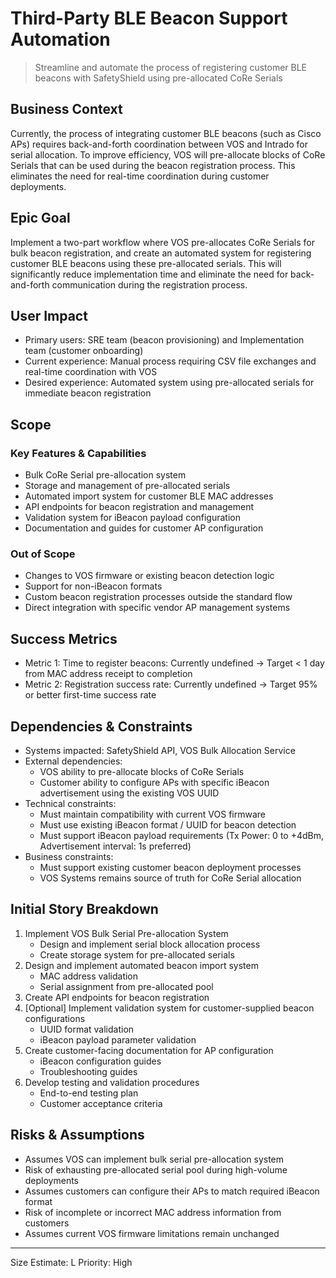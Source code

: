 # Third-Party BLE Beacon Support Automation
> Streamline and automate the process of registering customer BLE beacons with SafetyShield using pre-allocated CoRe Serials

## Business Context
Currently, the process of integrating customer BLE beacons (such as Cisco APs) requires back-and-forth coordination between VOS and Intrado for serial allocation. To improve efficiency, VOS will pre-allocate blocks of CoRe Serials that can be used during the beacon registration process. This eliminates the need for real-time coordination during customer deployments.

## Epic Goal
Implement a two-part workflow where VOS pre-allocates CoRe Serials for bulk beacon registration, and create an automated system for registering customer BLE beacons using these pre-allocated serials. This will significantly reduce implementation time and eliminate the need for back-and-forth communication during the registration process.

## User Impact
- Primary users: SRE team (beacon provisioning) and Implementation team (customer onboarding)
- Current experience: Manual process requiring CSV file exchanges and real-time coordination with VOS
- Desired experience: Automated system using pre-allocated serials for immediate beacon registration

## Scope
### Key Features & Capabilities
- Bulk CoRe Serial pre-allocation system
- Storage and management of pre-allocated serials
- Automated import system for customer BLE MAC addresses
- API endpoints for beacon registration and management
- Validation system for iBeacon payload configuration
- Documentation and guides for customer AP configuration

### Out of Scope
- Changes to VOS firmware or existing beacon detection logic
- Support for non-iBeacon formats
- Custom beacon registration processes outside the standard flow
- Direct integration with specific vendor AP management systems

## Success Metrics
- Metric 1: Time to register beacons: Currently undefined → Target < 1 day from MAC address receipt to completion
- Metric 2: Registration success rate: Currently undefined → Target 95% or better first-time success rate

## Dependencies & Constraints
- Systems impacted: SafetyShield API, VOS Bulk Allocation Service
- External dependencies: 
  - VOS ability to pre-allocate blocks of CoRe Serials
  - Customer ability to configure APs with specific iBeacon advertisement using the existing VOS UUID
- Technical constraints:
  - Must maintain compatibility with current VOS firmware
  - Must use existing iBeacon format / UUID for beacon detection
  - Must support iBeacon payload requirements (Tx Power: 0 to +4dBm, Advertisement interval: 1s preferred)
- Business constraints:
  - Must support existing customer beacon deployment processes
  - VOS Systems remains source of truth for CoRe Serial allocation

## Initial Story Breakdown
1. Implement VOS Bulk Serial Pre-allocation System
   - Design and implement serial block allocation process
   - Create storage system for pre-allocated serials
2. Design and implement automated beacon import system
   - MAC address validation
   - Serial assignment from pre-allocated pool
3. Create API endpoints for beacon registration
4. [Optional] Implement validation system for customer-supplied beacon configurations
   - UUID format validation
   - iBeacon payload parameter validation
5. Create customer-facing documentation for AP configuration
   - iBeacon configuration guides
   - Troubleshooting guides
6. Develop testing and validation procedures
   - End-to-end testing plan
   - Customer acceptance criteria

## Risks & Assumptions
- Assumes VOS can implement bulk serial pre-allocation system
- Risk of exhausting pre-allocated serial pool during high-volume deployments
- Assumes customers can configure their APs to match required iBeacon format
- Risk of incomplete or incorrect MAC address information from customers
- Assumes current VOS firmware limitations remain unchanged

---
Size Estimate: L
Priority: High

